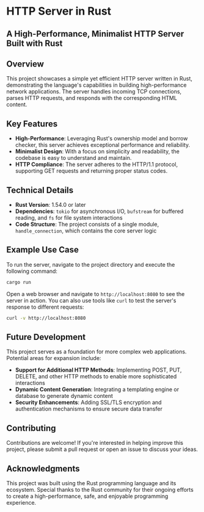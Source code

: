 

**HTTP Server in Rust**
=======================

A High-Performance, Minimalist HTTP Server Built with Rust
--------------------------------------------------------

**Overview**
------------

This project showcases a simple yet efficient HTTP server written in Rust, demonstrating the language's capabilities in building high-performance network applications. The server handles incoming TCP connections, parses HTTP requests, and responds with the corresponding HTML content.

**Key Features**
----------------

*   **High-Performance**: Leveraging Rust's ownership model and borrow checker, this server achieves exceptional performance and reliability.
*   **Minimalist Design**: With a focus on simplicity and readability, the codebase is easy to understand and maintain.
*   **HTTP Compliance**: The server adheres to the HTTP/1.1 protocol, supporting GET requests and returning proper status codes.

**Technical Details**
--------------------

*   **Rust Version**: 1.54.0 or later
*   **Dependencies**: `tokio` for asynchronous I/O, `bufstream` for buffered reading, and `fs` for file system interactions
*   **Code Structure**: The project consists of a single module, `handle_connection`, which contains the core server logic

**Example Use Case**
--------------------

To run the server, navigate to the project directory and execute the following command:

```bash
cargo run
```

Open a web browser and navigate to `http://localhost:8080` to see the server in action. You can also use tools like `curl` to test the server's response to different requests:

```bash
curl -v http://localhost:8080
```

**Future Development**
----------------------

This project serves as a foundation for more complex web applications. Potential areas for expansion include:

*   **Support for Additional HTTP Methods**: Implementing POST, PUT, DELETE, and other HTTP methods to enable more sophisticated interactions
*   **Dynamic Content Generation**: Integrating a templating engine or database to generate dynamic content
*   **Security Enhancements**: Adding SSL/TLS encryption and authentication mechanisms to ensure secure data transfer

**Contributing**
---------------

Contributions are welcome! If you're interested in helping improve this project, please submit a pull request or open an issue to discuss your ideas.


**Acknowledgments**
------------------

This project was built using the Rust programming language and its ecosystem. Special thanks to the Rust community for their ongoing efforts to create a high-performance, safe, and enjoyable programming experience.